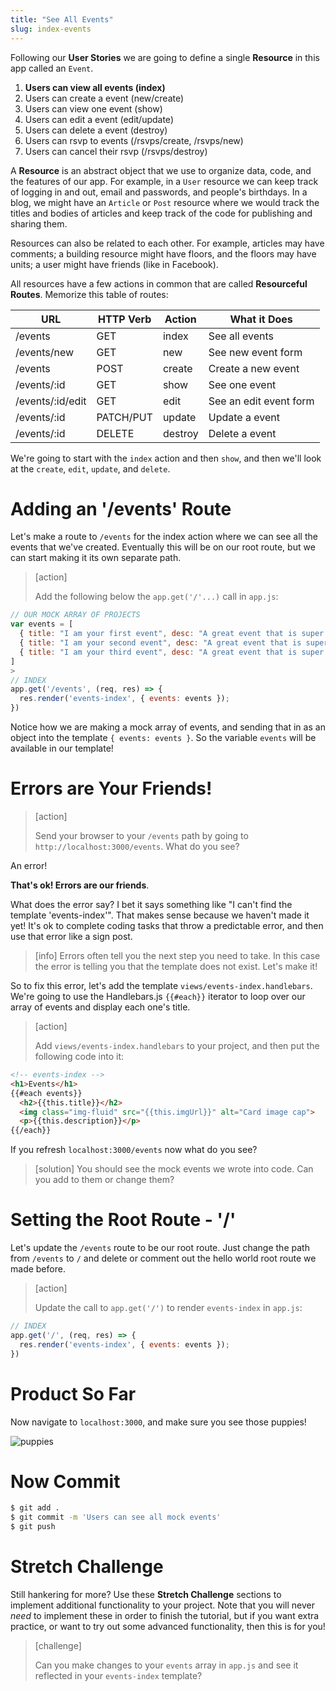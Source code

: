 ```yaml
---
title: "See All Events"
slug: index-events
---
```


Following our **User Stories** we are going to define a single **Resource** in this app called an `Event`.

1. **Users can view all events (index)**
1. Users can create a event (new/create)
1. Users can view one event (show)
1. Users can edit a event (edit/update)
1. Users can delete a event (destroy)
1. Users can rsvp to events (/rsvps/create, /rsvps/new)
1. Users can cancel their rsvp (/rsvps/destroy)

A **Resource** is an abstract object that we use to organize data, code, and the features of our app. For example, in a `User` resource we can keep track of logging in and out, email and passwords, and people's birthdays. In a blog, we might have an `Article` or `Post` resource where we would track the titles and bodies of articles and keep track of the code for publishing and sharing them.

Resources can also be related to each other. For example, articles may have comments; a building resource might have floors, and the floors may have units; a user might have friends (like in Facebook).

All resources have a few actions in common that are called **Resourceful Routes**. Memorize this table of routes:

| URL              | HTTP Verb | Action  | What it Does |
|------------------|-----------|---------|---------------|
| /events          | GET       | index   | See all events |
| /events/new      | GET       | new     | See new event form |
| /events          | POST      | create  | Create a new event |
| /events/:id      | GET       | show    | See one event |
| /events/:id/edit | GET       | edit    | See an edit event form |
| /events/:id      | PATCH/PUT | update  | Update a event |
| /events/:id      | DELETE    | destroy | Delete a event |

We're going to start with the `index` action and then `show`, and then we'll look at the `create`, `edit`, `update`, and `delete`.

# Adding an '/events' Route

Let's make a route to `/events` for the index action where we can see all the events that we've created. Eventually this will be on our root route, but we can start making it its own separate path.

> [action]
>
> Add the following below the `app.get('/'...)` call in `app.js`:
>
```js
// OUR MOCK ARRAY OF PROJECTS
var events = [
  { title: "I am your first event", desc: "A great event that is super fun to look at and good", imgUrl: "https://img.purch.com/w/660/aHR0cDovL3d3dy5saXZlc2NpZW5jZS5jb20vaW1hZ2VzL2kvMDAwLzA4OC85MTEvb3JpZ2luYWwvZ29sZGVuLXJldHJpZXZlci1wdXBweS5qcGVn" },
  { title: "I am your second event", desc: "A great event that is super fun to look at and good", imgUrl: "https://img.purch.com/w/660/aHR0cDovL3d3dy5saXZlc2NpZW5jZS5jb20vaW1hZ2VzL2kvMDAwLzA4OC85MTEvb3JpZ2luYWwvZ29sZGVuLXJldHJpZXZlci1wdXBweS5qcGVn" },
  { title: "I am your third event", desc: "A great event that is super fun to look at and good", imgUrl: "https://img.purch.com/w/660/aHR0cDovL3d3dy5saXZlc2NpZW5jZS5jb20vaW1hZ2VzL2kvMDAwLzA4OC85MTEvb3JpZ2luYWwvZ29sZGVuLXJldHJpZXZlci1wdXBweS5qcGVn" }
]
>
// INDEX
app.get('/events', (req, res) => {
  res.render('events-index', { events: events });
})
```

Notice how we are making a mock array of events, and sending that in as an object into the template `{ events: events }`. So the variable `events` will be available in our template!

# Errors are Your Friends!

> [action]
>
> Send your browser to your `/events` path by going to `http://localhost:3000/events`. What do you see?

An error!

**That's ok! Errors are our friends**.

What does the error say? I bet it says something like "I can't find the template 'events-index'". That makes sense because we haven't made it yet! It's ok to complete coding tasks that throw a predictable error, and then use that error like a sign post.

> [info]
> Errors often tell you the next step you need to take. In this case the error is telling you that the template does not exist. Let's make it!

So to fix this error, let's add the template `views/events-index.handlebars`. We're going to use the Handlebars.js `{{#each}}` iterator to loop over our array of events and display each one's title.

> [action]
>
> Add `views/events-index.handlebars` to your project, and then put the following code into it:
>
```html
<!-- events-index -->
<h1>Events</h1>
{{#each events}}
  <h2>{{this.title}}</h2>
  <img class="img-fluid" src="{{this.imgUrl}}" alt="Card image cap">
  <p>{{this.description}}</p>
{{/each}}
```

If you refresh `localhost:3000/events` now what do you see?

> [solution]
> You should see the mock events we wrote into code. Can you add to them or change them?

# Setting the Root Route - '/'

Let's update the `/events` route to be our root route. Just change the path from `/events` to `/` and delete or comment out the hello world root route we made before.

> [action]
>
> Update the call to `app.get('/')` to render `events-index` in `app.js`:
>
```js
// INDEX
app.get('/', (req, res) => {
  res.render('events-index', { events: events });
})
```

# Product So Far

Now navigate to `localhost:3000`, and make sure you see those puppies!

![puppies](assets/puppies.png)

# Now Commit

```bash
$ git add .
$ git commit -m 'Users can see all mock events'
$ git push
```

# Stretch Challenge

Still hankering for more? Use these **Stretch Challenge** sections to implement additional functionality to your project. Note that you will never _need_ to implement these in order to finish the tutorial, but if you want extra practice, or want to try out some advanced functionality, then this is for you!

> [challenge]
>
> Can you make changes to your `events` array in `app.js` and see it reflected in your `events-index` template?
